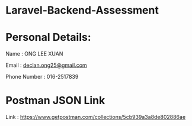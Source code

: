 # Laravel-Backend-Assessment


# Personal Details:

Name : ONG LEE XUAN

Email : declan.ong25@gmail.com

Phone Number : 016-2517839

# Postman JSON Link

Link : https://www.getpostman.com/collections/5cb939a3a8de802886ae

